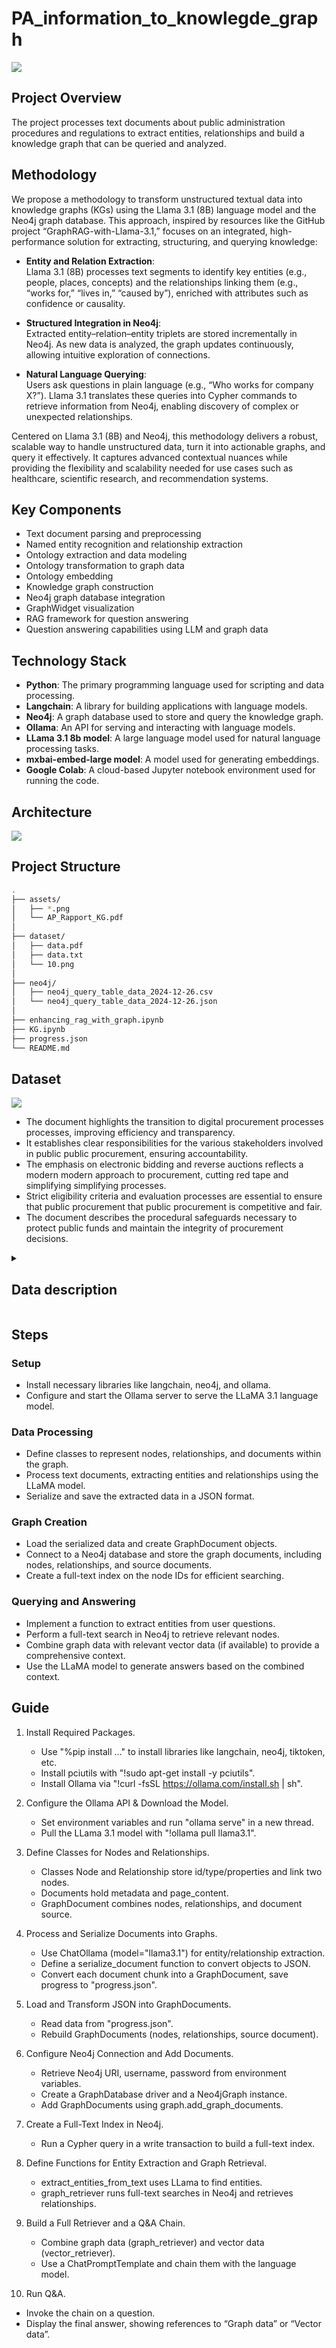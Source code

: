 # PA_information_to_knowlegde_graph

![](assets/11.png)

## Project Overview

The project processes text documents about public administration procedures and regulations to extract entities, relationships and build a knowledge graph that can be queried and analyzed.

## Methodology

We propose a methodology to transform unstructured textual data into knowledge graphs (KGs) using the Llama 3.1 (8B) language model and the Neo4j graph database. This approach, inspired by resources like the GitHub project “GraphRAG-with-Llama-3.1,” focuses on an integrated, high-performance solution for extracting, structuring, and querying knowledge:

- **Entity and Relation Extraction**:  
  Llama 3.1 (8B) processes text segments to identify key entities (e.g., people, places, concepts) and the relationships linking them (e.g., “works for,” “lives in,” “caused by”), enriched with attributes such as confidence or causality.

- **Structured Integration in Neo4j**:  
  Extracted entity–relation–entity triplets are stored incrementally in Neo4j. As new data is analyzed, the graph updates continuously, allowing intuitive exploration of connections.

- **Natural Language Querying**:  
  Users ask questions in plain language (e.g., “Who works for company X?”). Llama 3.1 translates these queries into Cypher commands to retrieve information from Neo4j, enabling discovery of complex or unexpected relationships.

Centered on Llama 3.1 (8B) and Neo4j, this methodology delivers a robust, scalable way to handle unstructured data, turn it into actionable graphs, and query it effectively. It captures advanced contextual nuances while providing the flexibility and scalability needed for use cases such as healthcare, scientific research, and recommendation systems.

## Key Components

- Text document parsing and preprocessing
- Named entity recognition and relationship extraction
- Ontology extraction and data modeling
- Ontology transformation to graph data
- Ontology embedding
- Knowledge graph construction
- Neo4j graph database integration
- GraphWidget visualization
- RAG framework for question answering
- Question answering capabilities using LLM and graph data

## Technology Stack

- **Python**: The primary programming language used for scripting and data processing.
- **Langchain**: A library for building applications with language models.
- **Neo4j**: A graph database used to store and query the knowledge graph.
- **Ollama**: An API for serving and interacting with language models.
- **LLama 3.1 8b model**: A large language model used for natural language processing tasks.
- **mxbai-embed-large model**: A model used for generating embeddings.
- **Google Colab**: A cloud-based Jupyter notebook environment used for running the code.

## Architecture

![](assets/12.png)

## Project Structure

```bash
.
├── assets/
│   ├── *.png
│   └── AP_Rapport_KG.pdf
│
├── dataset/
│   ├── data.pdf
│   ├── data.txt
│   └── 10.png
│
├── neo4j/
│   ├── neo4j_query_table_data_2024-12-26.csv
│   └── neo4j_query_table_data_2024-12-26.json
│
├── enhancing_rag_with_graph.ipynb
├── KG.ipynb
├── progress.json
└── README.md
```

## Dataset

![](dataset/10.png)

- The document highlights the transition to digital procurement processes
  processes, improving efficiency and transparency.
- It establishes clear responsibilities for the various stakeholders involved in public
  public procurement, ensuring accountability.
- The emphasis on electronic bidding and reverse auctions reflects a modern
  modern approach to procurement, cutting red tape and simplifying
  simplifying processes.
- Strict eligibility criteria and evaluation processes are essential to ensure that public procurement
  that public procurement is competitive and fair.
- The document describes the procedural safeguards necessary to protect public funds
  and maintain the integrity of procurement decisions.

<details>
<summary><h2>Data description</h2></summary>

> **رقمنة الإجراءات والوثائق والقطع المتعلقة بالمشتريات العامة في المغرب**

the official bulletin (BULLETIN OFFICIEL) Nº 7222, dated 30 moharrem 1445 (17-8-2023), containing a ministerial decree related to the digitization of public procurement procedures in Morocco.

### Introduction

- **Issuing Authority**: Minister Delegate to the Minister of Economy and Finance, in charge of the budget.
- **References**: Various laws and decrees related to public procurement, electronic transactions, and financial control.

### Chapter I: General Provisions

- **Article 1**: Scope of the decree, including:
  - Management of the public procurement portal.
  - Electronic submission and evaluation of bids.
  - Digitization of financial guarantees.
- **Article 2**: Definitions of key terms:
  - **Public Procurement Portal**: The official platform for managing public procurement processes.
  - **Actors**: Entities involved in the procurement process, such as contracting authorities, bidders, and control agents.
  - **Financial Guarantees**: Electronic guarantees related to procurement contracts.

### Chapter II: Management of the Public Procurement Portal

- **Article 7**: Responsibilities of the Treasury of the Kingdom:
  - **Technical Infrastructure**: Ensuring the portal's technical infrastructure is robust and secure.
  - **Maintenance**: Regular maintenance and updates to the portal.
  - **Account Management**: Managing user accounts and access permissions.
  - **Security**: Implementing security measures to protect data and transactions.

### Chapter III: Publication of Documents on the Portal

- **Article 8**: Responsibilities for publishing documents:
  - **Legislative Texts and Regulations**: Publishing relevant laws and regulations.
  - **Procurement Plans and Notices**: Publishing procurement plans, notices, and invitations to tender.
  - **Results of Procurement Processes**: Publishing the results of procurement processes and awarded contracts.

### Chapter IV: Electronic Submission and Withdrawal of Bids

- **Articles 9-14**: Procedures for electronic submission and withdrawal of bids:
  - **Encryption**: Ensuring the security of submitted bids through encryption.
  - **Timestamping**: Recording the exact time of submission to ensure deadlines are met.
  - **Late Submissions**: Handling bids submitted after the deadline, including rejection and notification procedures.
  - **Bid Withdrawal**: Procedures for bidders to withdraw their bids electronically before the deadline.

### Chapter V: Digitization of Financial Guarantees

- **Article 15**: Electronic processes for financial guarantees:
  - **Constitution**: Establishing electronic guarantees through authorized organizations.
  - **Return**: Procedures for returning guarantees to bidders and contract holders upon completion of obligations.
  - **Authorized Organizations**: Entities authorized to issue and manage electronic guarantees, ensuring their validity and security.

### Chapter VI: Electronic Opening and Evaluation of Bids

- **Articles 16-19**: Procedures for electronically opening and evaluating bids:
  - **Integrity**: Ensuring the integrity and confidentiality of the bid opening and evaluation process.
  - **Technical Difficulties**: Handling issues that may arise during the electronic opening and evaluation, including contingency plans and support mechanisms.
  - **Evaluation Criteria**: Detailed criteria for evaluating bids, ensuring transparency and fairness.

### Chapter VII: Electronic Reverse Auctions

- **Articles 20-42**: Guidelines for conducting electronic reverse auctions:
  - **Publication of Notices**: Announcing the auction and inviting participants through the public procurement portal.
  - **Minimum Participants**: Ensuring a minimum number of participants for a valid auction, promoting competition.
  - **Auction Phases**: Detailed steps and phases of the auction process, including initial bidding, live auction, and final evaluation.
  - **Bid Submission**: Procedures for submitting bids during the auction, including real-time updates and notifications.
  - **Auction Closure**: Criteria for closing the auction and determining the winning bid.

### Chapter VIII: Electronic Purchase Orders

- **Articles 43-45**: Conditions and procedures for issuing electronic purchase orders:
  - **Publication Requirements**: Publishing notices and results of purchase orders on the public procurement portal.
  - **Evaluation of Bids**: Criteria and procedures for evaluating bids for purchase orders, ensuring transparency and fairness.
  - **Order Issuance**: Procedures for issuing electronic purchase orders to successful bidders.

### Chapter IX: Digitization of Public Contract Pledges

- **Articles 46-48**: Electronic processes for pledging public contracts:
  - **Responsibilities**: Roles and responsibilities of contracting authorities, beneficiaries, and payment officers in the electronic pledging process.
  - **Procedures**: Steps for electronically pledging contracts, including documentation and approval processes.
  - **Security Measures**: Ensuring the security and validity of electronically pledged contracts.

### Chapter X: Interoperability with Third-Party Systems

- **Articles 49-52**: Integration with external systems:
  - **Confidentiality**: Ensuring the confidentiality of data exchanged with third-party systems.
  - **Proper Use**: Guidelines for the proper use of integrated systems and data, ensuring compliance with regulations.
  - **Technical Standards**: Adopting technical standards for interoperability, promoting seamless integration with external systems.

### Chapter XI: Digitization of Documents and Pieces

- **Articles 53-58**: Electronic establishment, storage, and transmission of documents:
  - **Electronic Signatures**: Use of electronic signatures to validate documents, ensuring their authenticity and integrity.
  - **Storage**: Secure storage of electronic documents, ensuring their availability and protection against unauthorized access.
  - **Transmission**: Procedures for transmitting documents electronically, ensuring secure and efficient communication.

### Chapter XII: Miscellaneous, Transitional, and Final Provisions

- **Articles 59-61**: Additional provisions:
  - **Exceptions**: Specific exceptions for certain public entities, outlining conditions under which they may be exempt from certain provisions.
  - **Effective Dates**: Dates when various provisions come into effect, ensuring a smooth transition to the new regulations.
  - **Abrogation**: Repeal of previous decrees that conflict with the new regulations, ensuring legal consistency.

### Summary

The document establishes a comprehensive framework for the digitization of public procurement processes in Morocco. It aims to enhance transparency, efficiency, and security through the use of digital technologies. The decree covers the management of the public procurement portal, electronic submission and evaluation of bids, digitization of financial guarantees, and interoperability with third-party systems. The detailed guidelines ensure that all aspects of the procurement process are digitized, secure, and compliant with relevant regulations.

</details>

## Steps

### Setup

- Install necessary libraries like langchain, neo4j, and ollama.
- Configure and start the Ollama server to serve the LLaMA 3.1 language model.

### Data Processing

- Define classes to represent nodes, relationships, and documents within the graph.
- Process text documents, extracting entities and relationships using the LLaMA model.
- Serialize and save the extracted data in a JSON format.

### Graph Creation

- Load the serialized data and create GraphDocument objects.
- Connect to a Neo4j database and store the graph documents, including nodes, relationships, and source documents.
- Create a full-text index on the node IDs for efficient searching.

### Querying and Answering

- Implement a function to extract entities from user questions.
- Perform a full-text search in Neo4j to retrieve relevant nodes.
- Combine graph data with relevant vector data (if available) to provide a comprehensive context.
- Use the LLaMA model to generate answers based on the combined context.

## Guide

1. Install Required Packages.

   - Use "%pip install …" to install libraries like langchain, neo4j, tiktoken, etc.
   - Install pciutils with "!sudo apt-get install -y pciutils".
   - Install Ollama via "!curl -fsSL https://ollama.com/install.sh | sh".

2. Configure the Ollama API & Download the Model.

   - Set environment variables and run "ollama serve" in a new thread.
   - Pull the LLama 3.1 model with "!ollama pull llama3.1".

3. Define Classes for Nodes and Relationships.

   - Classes Node and Relationship store id/type/properties and link two nodes.
   - Documents hold metadata and page_content.
   - GraphDocument combines nodes, relationships, and document source.

4. Process and Serialize Documents into Graphs.

   - Use ChatOllama (model="llama3.1") for entity/relationship extraction.
   - Define a serialize_document function to convert objects to JSON.
   - Convert each document chunk into a GraphDocument, save progress to "progress.json".

5. Load and Transform JSON into GraphDocuments.

   - Read data from "progress.json".
   - Rebuild GraphDocuments (nodes, relationships, source document).

6. Configure Neo4j Connection and Add Documents.

   - Retrieve Neo4j URI, username, password from environment variables.
   - Create a GraphDatabase driver and a Neo4jGraph instance.
   - Add GraphDocuments using graph.add_graph_documents.

7. Create a Full-Text Index in Neo4j.

   - Run a Cypher query in a write transaction to build a full-text index.

8. Define Functions for Entity Extraction and Graph Retrieval.

   - extract_entities_from_text uses LLama to find entities.
   - graph_retriever runs full-text searches in Neo4j and retrieves relationships.

9. Build a Full Retriever and a Q&A Chain.

   - Combine graph data (graph_retriever) and vector data (vector_retriever).
   - Use a ChatPromptTemplate and chain them with the language model.

10. Run Q&A.

- Invoke the chain on a question.
- Display the final answer, showing references to “Graph data” or “Vector data”.
